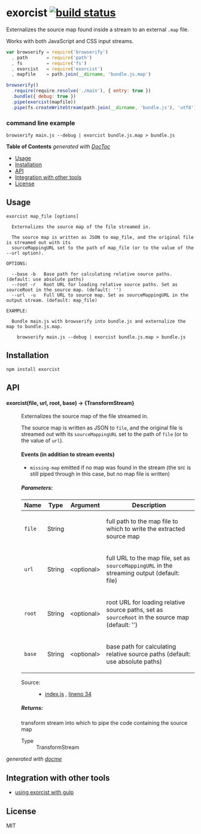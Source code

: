 # exorcist [![build status](https://secure.travis-ci.org/thlorenz/exorcist.png)](http://travis-ci.org/thlorenz/exorcist)

Externalizes the source map found inside a stream to an external `.map` file.

Works with both JavaScript and CSS input streams.

```js
var browserify = require('browserify')
  , path       = require('path')
  , fs         = require('fs')
  , exorcist   = require('exorcist')
  , mapfile    = path.join(__dirname, 'bundle.js.map')

browserify()
  .require(require.resolve('./main'), { entry: true })
  .bundle({ debug: true })
  .pipe(exorcist(mapfile))
  .pipe(fs.createWriteStream(path.join(__dirname, 'bundle.js'), 'utf8'))
```

### command line example

```
browserify main.js --debug | exorcist bundle.js.map > bundle.js 
```

<!-- START doctoc generated TOC please keep comment here to allow auto update -->
<!-- DON'T EDIT THIS SECTION, INSTEAD RE-RUN doctoc TO UPDATE -->
**Table of Contents**  *generated with [DocToc](http://doctoc.herokuapp.com/)*

- [Usage](#usage)
- [Installation](#installation)
- [API](#api)
- [Integration with other tools](#integration-with-other-tools)
- [License](#license)

<!-- END doctoc generated TOC please keep comment here to allow auto update -->

## Usage

```
exorcist map_file [options]

  Externalizes the source map of the file streamed in.

  The source map is written as JSON to map_file, and the original file is streamed out with its
  sourceMappingURL set to the path of map_file (or to the value of the --url option).

OPTIONS:

  --base -b   Base path for calculating relative source paths. (default: use absolute paths)
  --root -r   Root URL for loading relative source paths. Set as sourceRoot in the source map. (default: '')
  --url  -u   Full URL to source map. Set as sourceMappingURL in the output stream. (default: map_file)

EXAMPLE:

  Bundle main.js with browserify into bundle.js and externalize the map to bundle.js.map.

    browserify main.js --debug | exorcist bundle.js.map > bundle.js
```

## Installation

    npm install exorcist

## API


<!-- START docme generated API please keep comment here to allow auto update -->
<!-- DON'T EDIT THIS SECTION, INSTEAD RE-RUN docme TO UPDATE -->

<div>
<div class="jsdoc-githubify">
<section>
<article>
<div class="container-overview">
<dl class="details">
</dl>
</div>
<dl>
<dt>
<h4 class="name" id="exorcist"><span class="type-signature"></span>exorcist<span class="signature">(file, <span class="optional">url</span>, <span class="optional">root</span>, <span class="optional">base</span>)</span><span class="type-signature"> &rarr; {TransformStream}</span></h4>
</dt>
<dd>
<div class="description">
<p>Externalizes the source map of the file streamed in.</p>
<p>The source map is written as JSON to <code>file</code>, and the original file is streamed out with its
<code>sourceMappingURL</code> set to the path of <code>file</code> (or to the value of <code>url</code>).</p>
<h4>Events (in addition to stream events)</h4>
<ul>
<li><code>missing-map</code> emitted if no map was found in the stream
(the src is still piped through in this case, but no map file is written)</li>
</ul>
</div>
<h5>Parameters:</h5>
<table class="params">
<thead>
<tr>
<th>Name</th>
<th>Type</th>
<th>Argument</th>
<th class="last">Description</th>
</tr>
</thead>
<tbody>
<tr>
<td class="name"><code>file</code></td>
<td class="type">
<span class="param-type">String</span>
</td>
<td class="attributes">
</td>
<td class="description last"><p>full path to the map file to which to write the extracted source map</p></td>
</tr>
<tr>
<td class="name"><code>url</code></td>
<td class="type">
<span class="param-type">String</span>
</td>
<td class="attributes">
&lt;optional><br>
</td>
<td class="description last"><p>full URL to the map file, set as <code>sourceMappingURL</code> in the streaming output (default: file)</p></td>
</tr>
<tr>
<td class="name"><code>root</code></td>
<td class="type">
<span class="param-type">String</span>
</td>
<td class="attributes">
&lt;optional><br>
</td>
<td class="description last"><p>root URL for loading relative source paths, set as <code>sourceRoot</code> in the source map (default: '')</p></td>
</tr>
<tr>
<td class="name"><code>base</code></td>
<td class="type">
<span class="param-type">String</span>
</td>
<td class="attributes">
&lt;optional><br>
</td>
<td class="description last"><p>base path for calculating relative source paths (default: use absolute paths)</p></td>
</tr>
</tbody>
</table>
<dl class="details">
<dt class="tag-source">Source:</dt>
<dd class="tag-source"><ul class="dummy">
<li>
<a href="https://github.com/thlorenz/exorcist/blob/master/index.js">index.js</a>
<span>, </span>
<a href="https://github.com/thlorenz/exorcist/blob/master/index.js#L34">lineno 34</a>
</li>
</ul></dd>
</dl>
<h5>Returns:</h5>
<div class="param-desc">
<p>transform stream into which to pipe the code containing the source map</p>
</div>
<dl>
<dt>
Type
</dt>
<dd>
<span class="param-type">TransformStream</span>
</dd>
</dl>
</dd>
</dl>
</article>
</section>
</div>

*generated with [docme](https://github.com/thlorenz/docme)*
</div>
<!-- END docme generated API please keep comment here to allow auto update -->

## Integration with other tools

- [using exorcist with gulp](https://github.com/thlorenz/exorcist/wiki/Recipes#gulp)

## License

MIT
